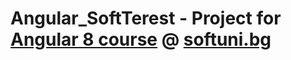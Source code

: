 # Angular_SoftTerest - Project for [Angular 8 course](https://softuni.bg/trainings/2760/angular-january-2020) @ [softuni.bg](https://softuni.bg/)
